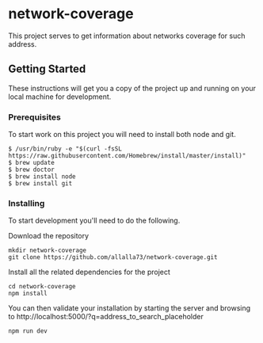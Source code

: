 # network-coverage

This project serves to get information about networks coverage for such address. 

## Getting Started

These instructions will get you a copy of the project up and running on your local machine for development.

### Prerequisites

To start work on this project you will need to install both node and git.

```
$ /usr/bin/ruby -e "$(curl -fsSL https://raw.githubusercontent.com/Homebrew/install/master/install)"
$ brew update
$ brew doctor
$ brew install node
$ brew install git
```

### Installing

To start development you'll need to do the following.

Download the repository 

```
mkdir network-coverage
git clone https://github.com/allalla73/network-coverage.git
```

Install all the related dependencies for the project

```
cd network-coverage
npm install
```

You can then validate your installation by starting the server and browsing to http://localhost:5000/?q=address_to_search_placeholder
```
npm run dev
```